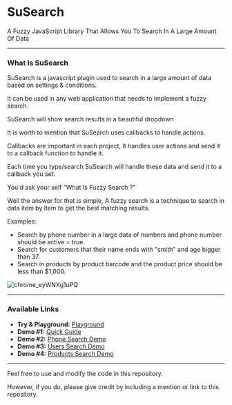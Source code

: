 # SuSearch
A Fuzzy JavaScript Library That Allows You To Search In A Large Amount Of Data

---

### What Is SuSearch

SuSearch is a javascript plugin used to search in a large amount of data based on settings & conditions.

It can be used in any web application that needs to implement a fuzzy search.


SuSearch will show search results in a beautiful dropdown


It is worth to mention that SuSearch uses callbacks to handle actions.

Callbacks are important in each project, It handles user actions and send it to a callback function to handle it.

Each time you type/search SuSearch will handle these data and send it to a callback you set.

You'd ask your self "What Is Fuzzy Search ?"

Well the answer for that is simple, A fuzzy search is a technique to search in data item by item to get the best matching results.


Examples:
* Search by phone number in a large data of numbers and phone number should be active = true.
* Search for customers that their name ends with "smith" and age bigger than 37.
* Search in products by product barcode and the product price should be less than $1,000.
    
    
![chrome_eyWNXg1uPQ](https://user-images.githubusercontent.com/25286081/213617794-2484c2e0-8a8a-4b01-8357-7fe80bb7610e.gif)

---

<h3 id="toc" class="alt">Available Links</h3>
<ul>
        <li><strong>Try &amp; Playground:</strong> <a href="https://www.nicurb.com/SuSearch/index.html" target="_blank">Playground</a></li>
        <li><strong>Demo #1:</strong> <a href="https://www.nicurb.com/SuSearch/guide.html" target="_blank">Quick Guide</a></li>
        <li><strong>Demo #2:</strong> <a href="https://www.nicurb.com/SuSearch/demo_2.html" target="_blank">Phone Search Demo</a></li>
        <li><strong>Demo #3:</strong> <a href="https://www.nicurb.com/SuSearch/demo_3.html" target="_blank">Users Search Demo</a></li>
        <li><strong>Demo #4:</strong> <a href="https://www.nicurb.com/SuSearch/demo_4.html" target="_blank">Products Search Demo</a></li>
		</ul>
		
		
		
---

Feel free to use and modify the code in this repository.

However, if you do, please give credit by including a mention or link to this repository.
